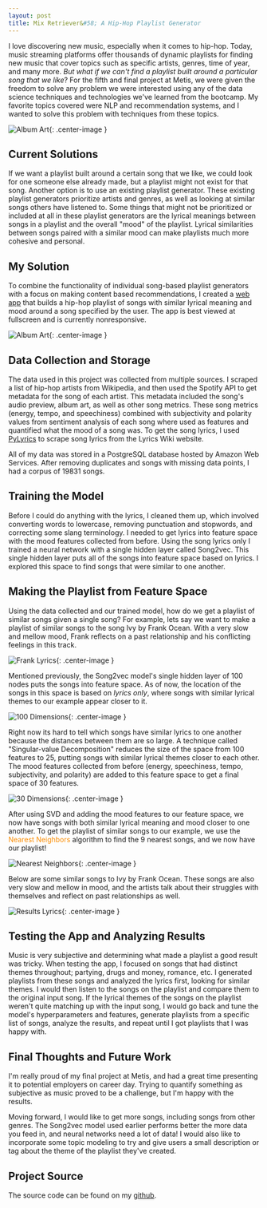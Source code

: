 ```yaml
---  
layout: post  
title: Mix Retriever&#58; A Hip-Hop Playlist Generator   
---  
```


I love discovering new music, especially when it comes to hip-hop. Today, music streaming platforms offer thousands of dynamic playlists for finding new music that cover topics such as specific artists, genres, time of year, and many more. *But what if we can't find a playlist built around a particular song that we like*? For the fifth and final project at Metis, we were given the freedom to solve any problem we were interested using any of the data science techniques and technologies we've learned from the bootcamp. My favorite topics covered were NLP and recommendation systems, and I wanted to solve this problem with techniques from these topics.  

![Album Art](https://zachheick.github.io/images/Project_Kojak_images/album_movie.gif){: .center-image }  

## Current Solutions  

If we want a playlist built around a certain song that we like, we could look for one someone else already made, but a playlist might not exist for that song. Another option is to use an existing playlist generator. These existing playlist generators prioritize artists and genres, as well as looking at similar songs others have listened to. Some things that might not be prioritized or included at all in these playlist generators are the lyrical meanings between songs in a playlist and the overall "mood" of the playlist. Lyrical similarities between songs paired with a similar mood can make playlists much more cohesive and personal.  

## My Solution  

To combine the functionality of individual song-based playlist generators with a focus on making content based recommendations, I created a [web app](http://www.mixretriever.com/) that builds a hip-hop playlist of songs with similar lyrical meaning and mood around a song specified by the user. The app is best viewed at fullscreen and is currently nonresponsive.   

![Album Art](https://zachheick.github.io/images/Project_Kojak_images/mix_retriever_logo.png){: .center-image }  

## Data Collection and Storage  

The data used in this project was collected from multiple sources. I scraped a list of hip-hop artists from Wikipedia, and then used the Spotify API to get metadata for the song of each artist. This metadata included the song's audio preview, album art, as well as other song metrics. These song metrics (energy, tempo, and speechiness) combined with subjectivity and polarity values from sentiment analysis of each song where used as features and quantified what the mood of a song was. To get the song lyrics, I used [PyLyrics](https://pypi.python.org/pypi/PyLyrics/) to scrape song lyrics from the Lyrics Wiki website.  

All of my data was stored in a PostgreSQL database hosted by Amazon Web Services. After removing duplicates and songs with missing data points, I had a corpus of 19831 songs.  

## Training the Model  

Before I could do anything with the lyrics, I cleaned them up, which involved converting words to lowercase, removing punctuation and stopwords, and correcting some slang terminology. I needed to get lyrics into feature space with the mood features collected from before. Using the song lyrics only I trained a neural network with a single hidden layer called Song2vec. This single hidden layer puts all of the songs into feature space based on lyrics. I explored this space to find songs that were similar to one another.   

## Making the Playlist from Feature Space  

Using the data collected and our trained model, how do we get a playlist of similar songs given a single song? For example, lets say we want to make a playlist of similar songs to the song <span class="red">Ivy by Frank Ocean</span>. With a very slow and mellow mood, Frank reflects on a past relationship and his conflicting feelings in this track.  

![Frank Lyrics](https://zachheick.github.io/images/Project_Kojak_images/frank_ocean_lyrics.png){: .center-image }  

Mentioned previously, the Song2vec model's single hidden layer of 100 nodes puts the songs into feature space. As of now, the location of the songs in this space is based on *lyrics only*, where songs with similar lyrical themes to our example appear closer to it.  

![100 Dimensions](https://zachheick.github.io/images/Project_Kojak_images/100_dimensional_space.png){: .center-image }  

Right now its hard to tell which songs have similar lyrics to one another because the distances between them are so large. A technique called "Singular-value Decomposition" reduces the size of the space from 100 features to 25, putting songs with similar lyrical themes closer to each other. The mood features collected from before (energy, speechiness, tempo, subjectivity, and polarity) are added to this feature space to get a final space of 30 features.    

![30 Dimensions](https://zachheick.github.io/images/Project_Kojak_images/30_dimensional_space.png){: .center-image }  

After using SVD and adding the mood features to our feature space, we now have songs with both similar lyrical meaning and mood closer to one another. To get the playlist of similar songs to our example, we use the <span style="color:#fb8c00">Nearest Neighbors</span> algorithm to find the 9 nearest songs, and we now have our playlist!  

![Nearest Neighbors](https://zachheick.github.io/images/Project_Kojak_images/nearest_neighbors.png){: .center-image }  

Below are some similar songs to <span class="red">Ivy by Frank Ocean</span>. These songs are also very slow and mellow in mood, and the artists talk about their struggles with themselves and reflect on past relationships as well.  

![Results Lyrics](https://zachheick.github.io/images/Project_Kojak_images/results_lyrics.png){: .center-image }  

## Testing the App and Analyzing Results  

Music is very subjective and determining what made a playlist a good result was tricky. When testing the app, I focused on songs that had distinct themes throughout; partying, drugs and money, romance, etc. I generated playlists from these songs and analyzed the lyrics first, looking for similar themes. I would then listen to the songs on the playlist and compare them to the original input song. If the lyrical themes of the songs on the playlist weren't quite matching up with the input song, I would go back and tune the model's hyperparameters and features, generate playlists from a specific list of songs, analyze the results, and repeat until I got playlists that I was happy with.    

## Final Thoughts and Future Work  

I'm really proud of my final project at Metis, and had a great time presenting it to potential employers on career day. Trying to quantify something as subjective as music proved to be a challenge, but I'm happy with the results.  

Moving forward, I would like to get more songs, including songs from other genres. The Song2vec model used earlier performs better the more data you feed in, and neural networks need a lot of data! I would also like to incorporate some topic modeling to try and give users a small description or tag about the theme of the playlist they've created.  

## Project Source  

The source code can be found on my [github](https://github.com/ZachHeick/Project_Kojak).
